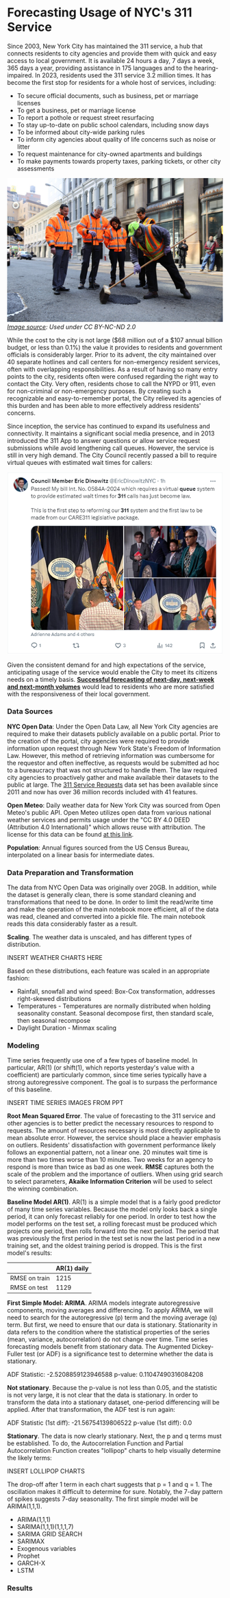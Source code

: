 # Forecasting Usage of NYC's 311 Service

Since 2003, New York City has maintained the 311 service, a hub that connects residents to city agencies and provide them with quick and easy access to local government.  It is available 24 hours a day, 7 days a week, 365 days a year, providing assistance in 175 languages and to the hearing-impaired.  In 2023, residents used the 311 service 3.2 million times.  It has become the first stop for residents for a whole host of services, including:

- To secure official documents, such as business, pet or marriage licenses
- To get a business, pet or marriage license
- To report a pothole or request street resurfacing
- To stay up-to-date on public school calendars, including snow days
- To be informed about city-wide parking rules
- To inform city agencies about quality of life concerns such as noise or litter
- To request maintenance for city-owned apartments and buildings
- To make payments towards property taxes, parking tickets, or other city assessments

![pothole](Images/potholes.jpg)
*[Image source](https://www.flickr.com/photos/nycstreets/25527414131): Used under CC BY-NC-ND 2.0*

While the cost to the city is not large ($68 million out of a $107 annual billion budget, or less than 0.1%) the value it provides to residents and government officials is considerably larger.  Prior to its advent, the city maintained over 40 separate hotlines and call centers for non-emergency resident services, often with overlapping responsibilities.  As a result of having so many entry points to the city, residents often were confused regarding the right way to contact the City.  Very often, residents chose to call the NYPD or 911, even for non-criminal or non-emergency purposes.  By creating such a recognizable and easy-to-remember portal, the City relieved its agencies of this burden and has been able to more effectively address residents' concerns.

Since inception, the service has continued to expand its usefulness and connectivity.  It maintains a significant social media presence, and in 2013 introduced the 311 App to answer questions or allow service request submissions while avoid lengthening call queues.  However, the service is still in very high demand.  The City Council recently passed a bill to require virtual queues with estimated wait times for callers:

![tweet](Images/NYC_Council_Tweet.png)

Given the consistent demand for and high expectations of the service, anticipating usage of the service would enable the City to meet its citizens needs on a timely basis.  <ins><b>Successful forecasting of next-day, next-week and next-month volumes</b></ins> would lead to residents who are more satisfied with the responsiveness of their local government.  

### Data Sources
**NYC Open Data**: Under the Open Data Law, all New York City agencies are required to make their datasets publicly available on a public portal.  Prior to the creation of the portal, city agencies were required to provide information upon request through New York State's Freedom of Information Law.  However, this method of retrieving information was cumbersome for the requestor and often ineffective, as requests would be submitted ad hoc to a bureaucracy that was not structured to handle them.  The law required city agencies to proactively gather and make available their datasets to the public at large.  The [311 Service Requests](https://data.cityofnewyork.us/Social-Services/311-Service-Requests-from-2010-to-Present/erm2-nwe9/about_data) data set has been available since 2011 and now has over 36 million records included with 41 features.

**Open Meteo**: Daily weather data for New York City was sourced from Open Meteo's public API.  Open Meteo utilizes open data from various national weather services and permits usage under the "CC BY 4.0 DEED (Attribution 4.0 International)" which allows reuse with attribution.  The license for this data can be found [at this link](https://open-meteo.com/en/license).

**Population**: Annual figures sourced from the US Census Bureau, interpolated on a linear basis for intermediate dates.

### Data Preparation and Transformation
The data from NYC Open Data was originally over 20GB.  In addition, while the dataset is generally clean, there is some standard cleaning and transformations that need to be done.  In order to limit the read/write time and make the operation of the main notebook more efficient, all of the data was read, cleaned and converted into a pickle file.  The main notebook reads this data considerably faster as a result.

**Scaling**.  The weather data is unscaled, and has different types of distribution.


INSERT WEATHER CHARTS HERE


Based on these distributions, each feature was scaled in an appropriate fashion:

* Rainfall, snowfall and wind speed: Box-Cox transformation, addresses right-skewed distributions
* Temperatures - Temperatures are normally distributed when holding seasonality constant. Seasonal decompose first, then standard scale, then seasonal recompose
* Daylight Duration - Minmax scaling

### Modeling
Time series frequently use one of a few types of baseline model.  In particular, AR(1) (or shift(1), which reports yesterday's value with a coefficient) are particularly common, since time series typically have a strong autoregressive component.  The goal is to surpass the performance of this baseline.

INSERT TIME SERIES IMAGES FROM PPT

**Root Mean Squared Error**.  The value of forecasting to the 311 service and other agencies is to better predict the necessary resources to respond to requests. The amount of resources necessary is most directly applicable to mean absolute error. However, the service should place a heavier emphasis on outliers. Residents' dissatisfaction with government performance likely follows an exponential pattern, not a linear one. 20 minutes wait time is more than two times worse than 10 minutes. Two weeks for an agency to respond is more than twice as bad as one week. **RMSE** captures both the scale of the problem and the importance of outliers. When using grid search to select parameters, **Akaike Information Criterion** will be used to select the winning combination.

**Baseline Model AR(1)**.  AR(1) is a simple model that is a fairly good predictor of many time series variables.  Because the model only looks back a single period, it can only forecast reliably for one period.  In order to test how the model performs on the test set, a rolling forecast must be produced which projects one period, then rolls forward into the next period.  The period that was previously the first period in the test set is now the last period in a new training set, and the oldest training period is dropped.  This is the first model's results:

| | AR(1) daily |
|-|-------------------|
| RMSE on train | 1215 |
| RMSE on test | 1129 |

**First Simple Model: ARIMA**.  ARIMA models integrate autoregressive components, moving averages and differencing.  To apply ARIMA, we will need to search for the autoregressive (p) term and the moving average (q) term.  But first, we need to ensure that our data is stationary.  Stationarity in data refers to the condition where the statistical properties of the series (mean, variance, autocorrelation) do not change over time.  Time series forecasting models benefit from stationary data.  The Augmented Dickey-Fuller test (or ADF) is a significance test to determine whether the data is stationary.

ADF Statistic: -2.5208859123946588
p-value: 0.11047490316084208

**Not stationary**. Because the p-value is not less than 0.05, and the statistic is not very large, it is not clear that the data is stationary.  In order to transform the data into a stationary dataset, one-period differencing will be applied.  After that transformation, the ADF test is run again:

ADF Statistic (1st diff): -21.56754139806522
p-value (1st diff): 0.0

**Stationary**.  The data is now clearly stationary.  Next, the p and q terms must be established.  To do, the Autocorrelation Function and Partial Autocorrelation Function creates "lollipop" charts to help visually determine the likely terms:

INSERT LOLLIPOP CHARTS

The drop-off after 1 term in each chart suggests that p = 1 and q = 1.  The oscillation makes it difficult to determine for sure.  Notably, the 7-day pattern of spikes suggests 7-day seasonality.  The first simple model will be ARIMA(1,1,1).  

- ARIMA(1,1,1)
- SARIMA(1,1,1)(1,1,1,7)
- SARIMA GRID SEARCH
- SARIMAX
-   Exogenous variables
- Prophet
- GARCH-X
- LSTM


### Results


